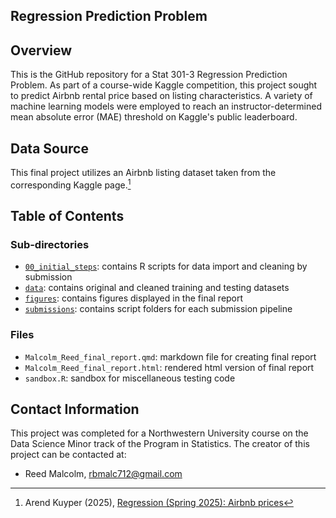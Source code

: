 ## Regression Prediction Problem

## Overview

This is the GitHub repository for a Stat 301-3 Regression Prediction Problem.
As part of a course-wide Kaggle competition, this project sought to predict Airbnb
rental price based on listing characteristics. A variety of machine learning
models were employed to reach an instructor-determined mean absolute error (MAE) threshold on Kaggle's
public leaderboard.

## Data Source

This final project utilizes an Airbnb listing dataset taken from the corresponding
Kaggle page.[^1]

[^1]: Arend Kuyper (2025), [Regression (Spring 2025): Airbnb prices](https://www.kaggle.com/competitions/regression-spring-2025-airbnb-prices/overview)

## Table of Contents

### Sub-directories

- [`00_initial_steps`](00_initial_steps): contains R scripts for data import and cleaning by submission
- [`data`](data): contains original and cleaned training and testing datasets
- [`figures`](figures): contains figures displayed in the final report
- [`submissions`](submissions): contains script folders for each submission pipeline


### Files

- `Malcolm_Reed_final_report.qmd`: markdown file for creating final report
- `Malcolm_Reed_final_report.html`: rendered html version of final report
- `sandbox.R`: sandbox for miscellaneous testing code

## Contact Information

This project was completed for a Northwestern University course on the Data
Science Minor track of the Program in Statistics. The creator of this project
can be contacted at:

- Reed Malcolm, rbmalc712@gmail.com
